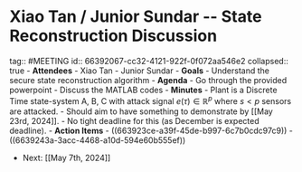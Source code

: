 # Xiao Tan / Junior Sundar -- State Reconstruction Discussion
tag:: #MEETING
id:: 66392067-cc32-4121-922f-0f072aa546e2
collapsed:: true
	- **Attendees**
		- Xiao Tan
		- Junior Sundar
	- **Goals**
		- Understand the secure state reconstruction algorithm
	- **Agenda**
		- Go through the provided powerpoint
		- Discuss the MATLAB codes
	- **Minutes**
		- Plant is a Discrete Time state-system A, B, C with attack signal $e(\tau) \in \mathbb{R}^p$ where $s<p$ sensors are attacked.
		- Should aim to have something to demonstrate by [[May 23rd, 2024]].
		- No tight deadline for this (as December is expected deadline).
	- **Action Items**
		- ((663923ce-a39f-45de-b997-6c7b0cdc97c9))
		- ((6639243a-3acc-4468-a10d-594e60b555ef))
- Next: [[May 7th, 2024]]
